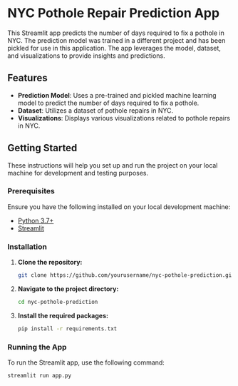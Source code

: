 # NYC Pothole Repair Prediction App

This Streamlit app predicts the number of days required to fix a pothole in NYC. The prediction model was trained in a different project and has been pickled for use in this application. The app leverages the model, dataset, and visualizations to provide insights and predictions.

## Features

- **Prediction Model**: Uses a pre-trained and pickled machine learning model to predict the number of days required to fix a pothole.
- **Dataset**: Utilizes a dataset of pothole repairs in NYC.
- **Visualizations**: Displays various visualizations related to pothole repairs in NYC.

## Getting Started

These instructions will help you set up and run the project on your local machine for development and testing purposes.

### Prerequisites

Ensure you have the following installed on your local development machine:

- [Python 3.7+](https://www.python.org/downloads/)
- [Streamlit](https://streamlit.io/)

### Installation

1. **Clone the repository:**

    ```bash
    git clone https://github.com/yourusername/nyc-pothole-prediction.git
    ```

2. **Navigate to the project directory:**

    ```bash
    cd nyc-pothole-prediction
    ```

3. **Install the required packages:**

    ```bash
    pip install -r requirements.txt
    ```

### Running the App

To run the Streamlit app, use the following command:

```bash
streamlit run app.py
